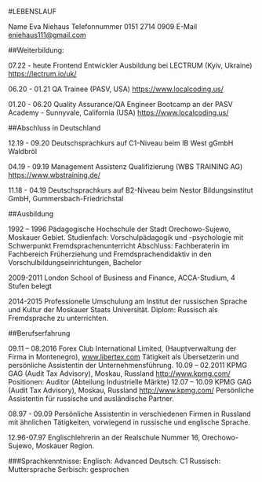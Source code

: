 #LEBENSLAUF  

Name Eva Niehaus
Telefonnummer 0151 2714 0909
E-Mail eniehaus111@gmail.com

##Weiterbildung:

07.22 - heute Frontend Entwickler Ausbildung bei LECTRUM (Kyiv,
Ukraine) https://lectrum.io/uk/

06.20 - 01.21 QA Trainee (PASV, USA) https://www.localcoding.us/

01.20 - 06.20 Quality Assurance/QA Engineer Bootcamp an der PASV
Academy - Sunnyvale, California (USA) https://www.localcoding.us/

##Abschluss in Deutschland

12.19 - 09.20 Deutschsprachkurs auf C1-Niveau beim IB West gGmbH
Waldbröl

04.19 - 09.19 Management Assistenz Qualifizierung (WBS TRAINING
AG) https://www.wbstraining.de/

11.18 - 04.19 Deutschsprachkurs auf B2-Niveau beim Nestor
Bildungsinstitut GmbH, Gummersbach-Friedrichstal

##Ausbildung

1992 – 1996 Pädagogische Hochschule der Stadt Orechowo-Sujewo,
Moskauer Gebiet.
Studienfach: Vorschulpädagogik und -psychologie mit Schwerpunkt Fremdsprachenunterricht
Abschluss: Fachberaterin im Fachbereich Früherziehung
und Fremdsprachendidaktiv in den
Vorschulbildungseinrichtungen, Bachelor

2009-2011 London School of Business and Finance, ACCA-Studium,
4 Stufen belegt

2014-2015 Professionelle Umschulung am Institut der russischen
Sprache und Kultur der Moskauer Staats Universität.
Diplom: Russisch als Fremdsprache zu unterrichten.

##Berufserfahrung

09.11 – 08.2016 Forex Club International Limited, (Hauptverwaltung der
Firma in Montenegro), www.libertex.com
Tätigkeit als Übersetzerin und persönliche Assistentin der
Unternehmensführung.
10.09 – 02.2011 KPMG GAG (Audit Tax Advisory), Moskau, Russland
http://www.kpmg.com/
Positionen: Auditor (Abteilung Industrielle Märkte)
12.07 – 10.09 KPMG GAG (Audit Tax Advisory), Moskau, Russland
http://www.kpmg.com/
Persönliche Assistentin für russische und ausländische
Partner.

08.97 - 09.09 Persönliche Assistentin in verschiedenen Firmen in
Russland mit ähnlichen Tätigkeiten, vorwiegend in
russische und englische Sprache.

12.96-07.97 Englischlehrerin an der Realschule Nummer 16,
Orechowo-Sujewo, Moskauer Region.

###Sprachkenntnisse:
Englisch: Advanced
Deutsch: C1
Russisch: Muttersprache
Serbisch: gesprochen
